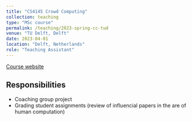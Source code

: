 ```yaml
---
title: "CS4145 Crowd Computing"
collection: teaching
type: "MSc course"
permalink: /teaching/2023-spring-cc-tud
venue: "TU Delft, Delft"
date: 2023-04-01
location: "Delft, Netherlands"
role: "Teaching Assistant"
---
```


[Course website](https://studiegids.tudelft.nl/a101_displayCourse.do?course_id=61602)

Responsibilities
------
- Coaching group project
- Grading student assignments (review of influencial papers in the are of human computation)